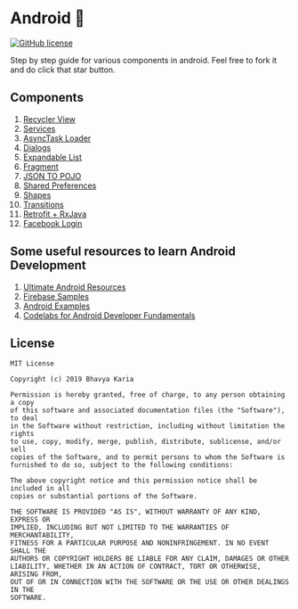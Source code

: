 # Android 📱
[![GitHub license](https://img.shields.io/github/license/mashape/apistatus.svg)]()

Step by step guide for various components in android. Feel free to fork it and do click that star button.

## Components
1. [Recycler View](https://github.com/bhavyakaria/Android/tree/master/RecyclerView)
2. [Services](https://github.com/bhavyakaria/Android/tree/master/Services)
2. [AsyncTask Loader](https://github.com/bhavyakaria/Android/tree/asynctaskloader)
3. [Dialogs](https://github.com/bhavyakaria/Android/tree/dialogs)
4. [Expandable List](https://github.com/bhavyakaria/Android/tree/expandable_list)
5. [Fragment](https://github.com/bhavyakaria/Android/tree/fragment)
6. [JSON TO POJO](https://github.com/bhavyakaria/Android/tree/json_to_pojo)
7. [Shared Preferences](https://github.com/bhavyakaria/Android/tree/settings_screen_using_preferences)
8. [Shapes](https://github.com/bhavyakaria/Android/tree/shapes)
9. [Transitions](https://github.com/bhavyakaria/Android/tree/transition_animations)
10. [Retrofit + RxJava](https://github.com/bhavyakaria/Android/tree/master/RetrofitRxJava)
11. [Facebook Login](https://github.com/bhavyakaria/Android/tree/master/FacebookLogin)

## Some useful resources to learn Android Development
1. [Ultimate Android Resources](https://github.com/aritraroy/UltimateAndroidReference)
2. [Firebase Samples](https://github.com/firebase/quickstart-android)
3. [Android Examples](https://github.com/nisrulz/android-examples)
4. [Codelabs for Android Developer Fundamentals](https://developer.android.com/courses/fundamentals-training/toc-v2) 

## License
```
MIT License

Copyright (c) 2019 Bhavya Karia

Permission is hereby granted, free of charge, to any person obtaining a copy
of this software and associated documentation files (the "Software"), to deal
in the Software without restriction, including without limitation the rights
to use, copy, modify, merge, publish, distribute, sublicense, and/or sell
copies of the Software, and to permit persons to whom the Software is
furnished to do so, subject to the following conditions:

The above copyright notice and this permission notice shall be included in all
copies or substantial portions of the Software.

THE SOFTWARE IS PROVIDED "AS IS", WITHOUT WARRANTY OF ANY KIND, EXPRESS OR
IMPLIED, INCLUDING BUT NOT LIMITED TO THE WARRANTIES OF MERCHANTABILITY,
FITNESS FOR A PARTICULAR PURPOSE AND NONINFRINGEMENT. IN NO EVENT SHALL THE
AUTHORS OR COPYRIGHT HOLDERS BE LIABLE FOR ANY CLAIM, DAMAGES OR OTHER
LIABILITY, WHETHER IN AN ACTION OF CONTRACT, TORT OR OTHERWISE, ARISING FROM,
OUT OF OR IN CONNECTION WITH THE SOFTWARE OR THE USE OR OTHER DEALINGS IN THE
SOFTWARE.
```
